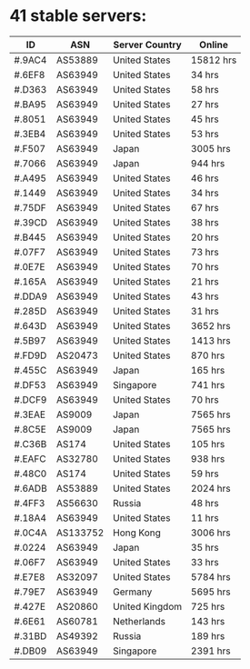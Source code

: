# 41 stable servers:

| ID | ASN | Server Country | Online |
| ------ | ------ | ------ | ------ |
| #.9AC4 | AS53889 | United States | 15812 hrs |
| #.6EF8 | AS63949 | United States | 34 hrs |
| #.D363 | AS63949 | United States | 58 hrs |
| #.BA95 | AS63949 | United States | 27 hrs |
| #.8051 | AS63949 | United States | 45 hrs |
| #.3EB4 | AS63949 | United States | 53 hrs |
| #.F507 | AS63949 | Japan | 3005 hrs |
| #.7066 | AS63949 | Japan | 944 hrs |
| #.A495 | AS63949 | United States | 46 hrs |
| #.1449 | AS63949 | United States | 34 hrs |
| #.75DF | AS63949 | United States | 67 hrs |
| #.39CD | AS63949 | United States | 38 hrs |
| #.B445 | AS63949 | United States | 20 hrs |
| #.07F7 | AS63949 | United States | 73 hrs |
| #.0E7E | AS63949 | United States | 70 hrs |
| #.165A | AS63949 | United States | 21 hrs |
| #.DDA9 | AS63949 | United States | 43 hrs |
| #.285D | AS63949 | United States | 31 hrs |
| #.643D | AS63949 | United States | 3652 hrs |
| #.5B97 | AS63949 | United States | 1413 hrs |
| #.FD9D | AS20473 | United States | 870 hrs |
| #.455C | AS63949 | Japan | 165 hrs |
| #.DF53 | AS63949 | Singapore | 741 hrs |
| #.DCF9 | AS63949 | United States | 70 hrs |
| #.3EAE | AS9009 | Japan | 7565 hrs |
| #.8C5E | AS9009 | Japan | 7565 hrs |
| #.C36B | AS174 | United States | 105 hrs |
| #.EAFC | AS32780 | United States | 938 hrs |
| #.48C0 | AS174 | United States | 59 hrs |
| #.6ADB | AS53889 | United States | 2024 hrs |
| #.4FF3 | AS56630 | Russia | 48 hrs |
| #.18A4 | AS63949 | United States | 11 hrs |
| #.0C4A | AS133752 | Hong Kong | 3006 hrs |
| #.0224 | AS63949 | Japan | 35 hrs |
| #.06F7 | AS63949 | United States | 33 hrs |
| #.E7E8 | AS32097 | United States | 5784 hrs |
| #.79E7 | AS63949 | Germany | 5695 hrs |
| #.427E | AS20860 | United Kingdom | 725 hrs |
| #.6E61 | AS60781 | Netherlands | 143 hrs |
| #.31BD | AS49392 | Russia | 189 hrs |
| #.DB09 | AS63949 | Singapore | 2391 hrs |

